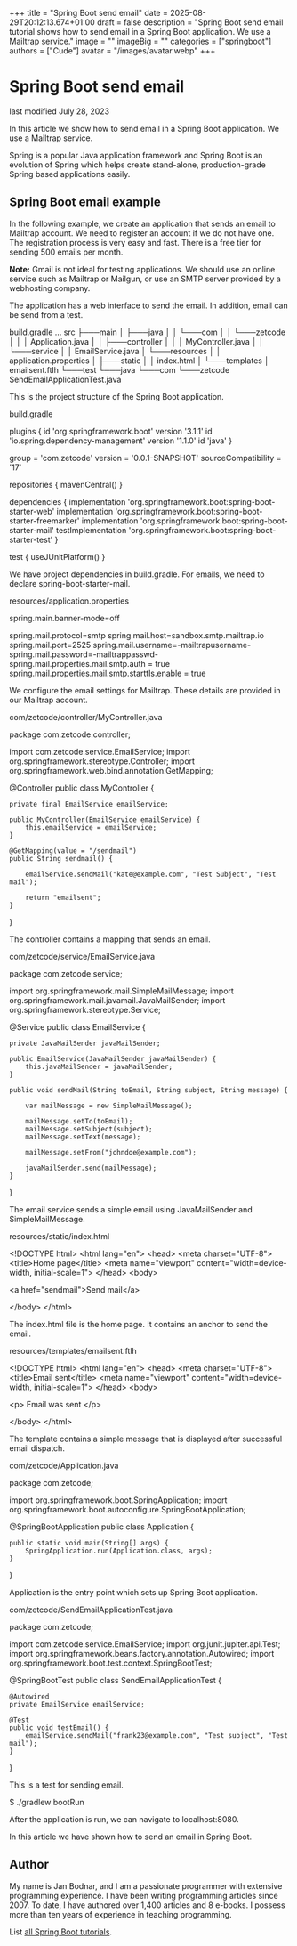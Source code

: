 +++
title = "Spring Boot send email"
date = 2025-08-29T20:12:13.674+01:00
draft = false
description = "Spring Boot send email tutorial shows how to send email in a Spring Boot application. We use a Mailtrap service."
image = ""
imageBig = ""
categories = ["springboot"]
authors = ["Cude"]
avatar = "/images/avatar.webp"
+++

# Spring Boot send email

last modified July 28, 2023

In this article we show how to send email in a Spring Boot application. We use a
Mailtrap service.

Spring is a popular Java application framework and Spring Boot
is an evolution of Spring which helps create stand-alone, production-grade Spring
based applications easily.

## Spring Boot email example

In the following example, we create an application that sends an email
to Mailtrap account. We need to register an account if we do not have one.
The registration process is very easy and fast. There is a free tier for
sending 500 emails per month.

**Note:** Gmail is not ideal for testing applications. We should
use an online service such as Mailtrap or Mailgun, or use an SMTP server provided
by a webhosting company.

The application has a web interface to send the email. In addition, email can be
send from a test.

build.gradle
...
src
├───main
│   ├───java
│   │   └───com
│   │       └───zetcode
│   │           │   Application.java
│   │           ├───controller
│   │           │       MyController.java
│   │           └───service
│   │                   EmailService.java
│   └───resources
│       │   application.properties
│       ├───static
│       │       index.html
│       └───templates
│               emailsent.ftlh
└───test
    └───java
        └───com
            └───zetcode
                    SendEmailApplicationTest.java

This is the project structure of the Spring Boot application.

build.gradle
  

plugins {
    id 'org.springframework.boot' version '3.1.1'
    id 'io.spring.dependency-management' version '1.1.0'
    id 'java'
}

group = 'com.zetcode'
version = '0.0.1-SNAPSHOT'
sourceCompatibility = '17'

repositories {
    mavenCentral()
}

dependencies {
    implementation 'org.springframework.boot:spring-boot-starter-web'
    implementation 'org.springframework.boot:spring-boot-starter-freemarker'
    implementation 'org.springframework.boot:spring-boot-starter-mail'
    testImplementation 'org.springframework.boot:spring-boot-starter-test'
}

test {
    useJUnitPlatform()
}

We have project dependencies in build.gradle. For emails, we need
to declare spring-boot-starter-mail.

resources/application.properties
  

spring.main.banner-mode=off

spring.mail.protocol=smtp
spring.mail.host=sandbox.smtp.mailtrap.io
spring.mail.port=2525
spring.mail.username=-mailtrapusername-
spring.mail.password=-mailtrappasswd-
spring.mail.properties.mail.smtp.auth = true
spring.mail.properties.mail.smtp.starttls.enable = true

We configure the email settings for Mailtrap. These details are provided in our
Mailtrap account.

com/zetcode/controller/MyController.java
  

package com.zetcode.controller;

import com.zetcode.service.EmailService;
import org.springframework.stereotype.Controller;
import org.springframework.web.bind.annotation.GetMapping;

@Controller
public class MyController {

    private final EmailService emailService;

    public MyController(EmailService emailService) {
        this.emailService = emailService;
    }

    @GetMapping(value = "/sendmail")
    public String sendmail() {

        emailService.sendMail("kate@example.com", "Test Subject", "Test mail");

        return "emailsent";
    }
}

The controller contains a mapping that sends an email.

com/zetcode/service/EmailService.java
  

package com.zetcode.service;

import org.springframework.mail.SimpleMailMessage;
import org.springframework.mail.javamail.JavaMailSender;
import org.springframework.stereotype.Service;

@Service
public class EmailService {

    private JavaMailSender javaMailSender;

    public EmailService(JavaMailSender javaMailSender) {
        this.javaMailSender = javaMailSender;
    }

    public void sendMail(String toEmail, String subject, String message) {

        var mailMessage = new SimpleMailMessage();

        mailMessage.setTo(toEmail);
        mailMessage.setSubject(subject);
        mailMessage.setText(message);

        mailMessage.setFrom("johndoe@example.com");

        javaMailSender.send(mailMessage);
    }
}

The email service sends a simple email using JavaMailSender and
SimpleMailMessage.

resources/static/index.html
  

&lt;!DOCTYPE html&gt;
&lt;html lang="en"&gt;
&lt;head&gt;
    &lt;meta charset="UTF-8"&gt;
    &lt;title&gt;Home page&lt;/title&gt;
    &lt;meta name="viewport" content="width=device-width, initial-scale=1"&gt;
&lt;/head&gt;
&lt;body&gt;

&lt;a href="sendmail"&gt;Send mail&lt;/a&gt;

&lt;/body&gt;
&lt;/html&gt;

The index.html file is the home page. It contains an anchor to send
the email.

resources/templates/emailsent.ftlh
  

&lt;!DOCTYPE html&gt;
&lt;html lang="en"&gt;
&lt;head&gt;
    &lt;meta charset="UTF-8"&gt;
    &lt;title&gt;Email sent&lt;/title&gt;
    &lt;meta name="viewport" content="width=device-width, initial-scale=1"&gt;
&lt;/head&gt;
&lt;body&gt;

&lt;p&gt;
Email was sent
&lt;/p&gt;

&lt;/body&gt;
&lt;/html&gt;

The template contains a simple message that is displayed after successful email
dispatch.

com/zetcode/Application.java
  

package com.zetcode;

import org.springframework.boot.SpringApplication;
import org.springframework.boot.autoconfigure.SpringBootApplication;

@SpringBootApplication
public class Application  {

    public static void main(String[] args) {
        SpringApplication.run(Application.class, args);
    }
}

Application is the entry point which sets up Spring Boot
application.

com/zetcode/SendEmailApplicationTest.java
  

package com.zetcode;

import com.zetcode.service.EmailService;
import org.junit.jupiter.api.Test;
import org.springframework.beans.factory.annotation.Autowired;
import org.springframework.boot.test.context.SpringBootTest;

@SpringBootTest
public class SendEmailApplicationTest {

    @Autowired
    private EmailService emailService;

    @Test
    public void testEmail() {
        emailService.sendMail("frank23@example.com", "Test subject", "Test mail");
    }
}

This is a test for sending email.

$ ./gradlew bootRun

After the application is run, we can navigate to localhost:8080.

In this article we have shown how to send an email in Spring Boot.

## Author

My name is Jan Bodnar, and I am a passionate programmer with extensive
programming experience. I have been writing programming articles since 2007.
To date, I have authored over 1,400 articles and 8 e-books. I possess more
than ten years of experience in teaching programming.

List [all Spring Boot tutorials](/springboot/).